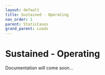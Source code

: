 ```yaml
---
layout: default
title: Sustained - Operating
nav_order: 1
parent: StaticCases
grand_parent: Loads
---
```


# Sustained - Operating

Documentation will come soon…
